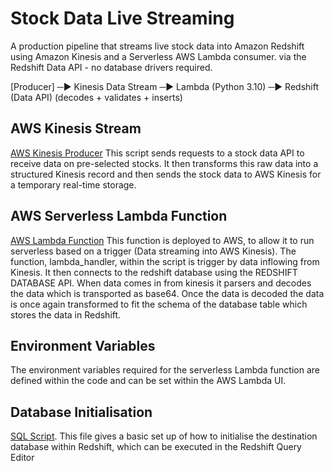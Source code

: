 # Stock Data Live Streaming

A production pipeline that streams live stock data into Amazon Redshift using Amazon Kinesis and a Serverless AWS Lambda consumer. via the Redshift Data API - no database drivers required.

[Producer] ─▶ Kinesis Data Stream ─▶ Lambda (Python 3.10) ─▶ Redshift (Data API)
(decodes + validates + inserts)


## AWS Kinesis Stream
[AWS Kinesis Producer](kinesis_stream/producer.py)
This script sends requests to a stock data API to receive data on pre-selected stocks. It then transforms this raw data into a structured Kinesis record and then sends the stock data to AWS Kinesis for a temporary real-time storage. 

## AWS Serverless Lambda Function
[AWS Lambda Function](aws_lambda/serverless_data_load.py)
This function is deployed to AWS, to allow it to run serverless based on a trigger (Data streaming into AWS Kinesis).
The function, lambda_handler, within the script is trigger by data inflowing from Kinesis. It then connects to the redshift database using the REDSHIFT DATABASE API. When data comes in from kinesis it parsers and decodes the data which is transported as base64. Once the data is decoded the data is once again transformed to fit the schema of the database table which stores the data in Redshift.

## Environment Variables
The environment variables required for the serverless Lambda function are defined within the code and can be set within the AWS Lambda UI. 

## Database Initialisation
[SQL Script](redshift_table_setup.txt). This file gives a basic set up of how to initialise the destination database within Redshift, which can be executed in the Redshift Query Editor
